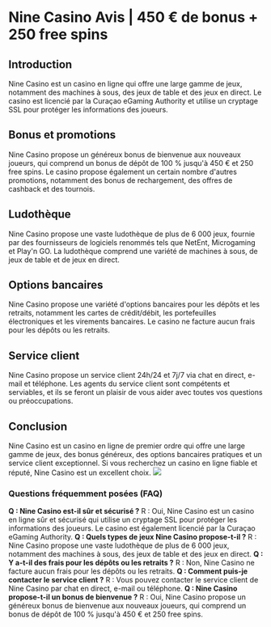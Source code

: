 # Nine Casino Avis \| 450 € de bonus + 250 free spins

## Introduction

Nine Casino est un casino en ligne qui offre une large gamme de jeux,
notamment des machines à sous, des jeux de table et des jeux en direct.
Le casino est licencié par la Curaçao eGaming Authority et utilise un
cryptage SSL pour protéger les informations des joueurs.

## Bonus et promotions

Nine Casino propose un généreux bonus de bienvenue aux nouveaux joueurs,
qui comprend un bonus de dépôt de 100 % jusqu\'à 450 € et 250 free
spins. Le casino propose également un certain nombre d\'autres
promotions, notamment des bonus de rechargement, des offres de cashback
et des tournois.

## Ludothèque

Nine Casino propose une vaste ludothèque de plus de 6 000 jeux, fournie
par des fournisseurs de logiciels renommés tels que NetEnt, Microgaming
et Play\'n GO. La ludothèque comprend une variété de machines à sous, de
jeux de table et de jeux en direct.

## Options bancaires

Nine Casino propose une variété d\'options bancaires pour les dépôts et
les retraits, notamment les cartes de crédit/débit, les portefeuilles
électroniques et les virements bancaires. Le casino ne facture aucun
frais pour les dépôts ou les retraits.

## Service client

Nine Casino propose un service client 24h/24 et 7j/7 via chat en direct,
e-mail et téléphone. Les agents du service client sont compétents et
serviables, et ils se feront un plaisir de vous aider avec toutes vos
questions ou préoccupations.

## Conclusion

Nine Casino est un casino en ligne de premier ordre qui offre une large
gamme de jeux, des bonus généreux, des options bancaires pratiques et un
service client exceptionnel. Si vous recherchez un casino en ligne
fiable et réputé, Nine Casino est un excellent choix.
[![](\%22https://i.imgur.com/JJwkDm3.png\%22)](\%22https://traff.sbs/frcas\%22)

### Questions fréquemment posées (FAQ)

**Q : Nine Casino est-il sûr et sécurisé ?** R : Oui, Nine Casino est un
casino en ligne sûr et sécurisé qui utilise un cryptage SSL pour
protéger les informations des joueurs. Le casino est également licencié
par la Curaçao eGaming Authority. **Q : Quels types de jeux Nine Casino
propose-t-il ?** R : Nine Casino propose une vaste ludothèque de plus de
6 000 jeux, notamment des machines à sous, des jeux de table et des jeux
en direct. **Q : Y a-t-il des frais pour les dépôts ou les retraits ?**
R : Non, Nine Casino ne facture aucun frais pour les dépôts ou les
retraits. **Q : Comment puis-je contacter le service client ?** R : Vous
pouvez contacter le service client de Nine Casino par chat en direct,
e-mail ou téléphone. **Q : Nine Casino propose-t-il un bonus de
bienvenue ?** R : Oui, Nine Casino propose un généreux bonus de
bienvenue aux nouveaux joueurs, qui comprend un bonus de dépôt de 100 %
jusqu\'à 450 € et 250 free spins.


